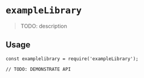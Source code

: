 # `exampleLibrary`

> TODO: description

## Usage

```
const examplelibrary = require('exampleLibrary');

// TODO: DEMONSTRATE API
```
